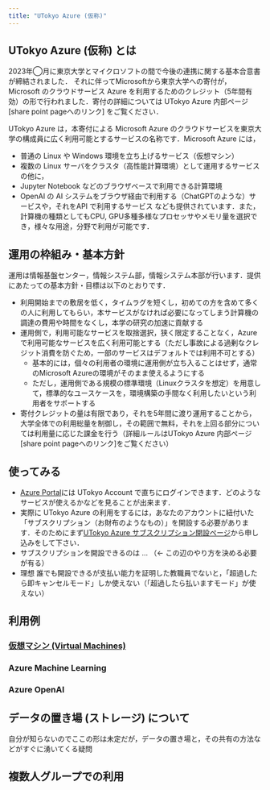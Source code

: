 ```yaml
---
title: "UTokyo Azure (仮称)"
---
```


## UTokyo Azure (仮称) とは

2023年◯月に東京大学とマイクロソフトの間で今後の連携に関する基本合意書が締結されました．
それに伴ってMicrosoftから東京大学への寄付が，Microsoft のクラウドサービス Azure を利用するためのクレジット（5年間有効）の形で行われました．寄付の詳細については UTokyo Azure 内部ページ [share point pageへのリンク] をご覧ください．

UTokyo Azure は，本寄付による Microsoft Azure のクラウドサービスを東京大学の構成員に広く利用可能とするサービスの名称です．Microsoft Azure には，
- 普通の Linux や Windows 環境を立ち上げるサービス（仮想マシン）
- 複数の Linux サーバをクラスタ（高性能計算環境）として運用するサービス
の他に，
- Jupyter Notebook などのブラウザベースで利用できる計算環境
- OpenAI の AI システムをブラウザ経由で利用する（ChatGPTのような）サービスや，それをAPI で利用するサービス
なども提供されています．また，計算機の種類としてもCPU, GPU多種多様なプロセッサやメモリ量を選択でき，様々な用途，分野で利用が可能です．

## 運用の枠組み・基本方針

運用は情報基盤センター，情報システム部，情報システム本部が行います．提供にあたっての基本方針・目標は以下のとおりです．

- 利用開始までの敷居を低く，タイムラグを短くし，初めての方を含めて多くの人に利用してもらい，本サービスがなければ必要になってしまう計算機の調達の費用や時間をなくし，本学の研究の加速に貢献する
- 運用側で，利用可能なサービスを取捨選択，狭く限定することなく，Azure で利用可能なサービスを広く利用可能とする（ただし事故による過剰なクレジット消費を防ぐため，一部のサービスはデフォルトでは利用不可とする）
  - 基本的には，個々の利用者の環境に運用側が立ち入ることはせず，通常のMicrosoft Azureの環境がそのまま使えるようにする
  - ただし，運用側である規模の標準環境（Linuxクラスタを想定）を用意して，標準的なユースケースを，環境構築の手間なく利用したいという利用者をサポートする
- 寄付クレジットの量は有限であり，それを5年間に渡り運用することから，大学全体での利用総量を制御し，その範囲で無料，それを上回る部分については利用量に応じた課金を行う（詳細ルールはUTokyo Azure 内部ページ [share point pageへのリンク]をご覧ください）

## 使ってみる

- [Azure Portal](https://portal.azure.com/)には UTokyo Account で直ちにログインできます．どのようなサービスが使えるかなどを見ることが出来ます．
- 実際に UTokyo Azure の利用をするには，あなたのアカウントに紐付いた「サブスクリプション（お財布のようなもの）」を開設する必要があります．そのためにまず[UTokyo Azure サブスクリプション開設ページ](https://script.google.com/a/g.ecc.u-tokyo.ac.jp/macros/s/AKfycbxa1k4Bawdly50I8MoUGGCA3Vwu_ZSztaxcZUpERPvVdXmMtTEqYJgOIdB05dMn7oFWbg/exec)から申し込みをして下さい．
- サブスクリプションを開設できるのは ... （<- この辺のやり方を決める必要が有る）
- 理想
  誰でも開設できるが支払い能力を証明した教職員でないと，「超過したら即キャンセルモード」しか使えない（「超過したら払いますモード」が使えない）

## 利用例

### [仮想マシン (Virtual Machines) ](virtualmachine)

### Azure Machine Learning

### Azure OpenAI

## データの置き場 (ストレージ) について

自分が知らないのでここの形は未定だが，データの置き場と，その共有の方法などがすぐに湧いてくる疑問

## 複数人グループでの利用
